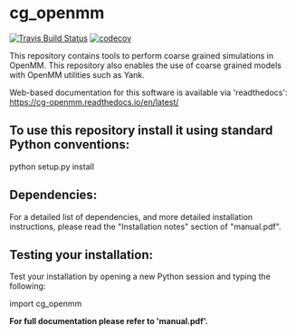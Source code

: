 cg_openmm
==============================
[//]: # (Badges)
[![Travis Build Status](https://travis-ci.com/shirtsgroup/cg_openmm.svg?branch=master)](https://travis-ci.com/shirtsgroup/cg_openmm)
[![codecov](https://codecov.io/gh/shirtsgroup/cg_openmm/branch/master/graph/badge.svg)](https://codecov.io/gh/shirtsgroup/cg_openmm/branch/master)

This repository contains tools to perform coarse grained simulations in OpenMM.  This repository also enables the use of coarse grained models with OpenMM utilities such as Yank.

Web-based documentation for this software is available via 'readthedocs':
https://cg-openmm.readthedocs.io/en/latest/

## To use this repository install it using standard Python conventions:

python setup.py install

## Dependencies:

For a detailed list of dependencies, and more detailed installation instructions, please read the "Installation notes" section of "manual.pdf".

## Testing your installation:

Test your installation by opening a new Python session and typing the following:

import cg_openmm

**For full documentation please refer to 'manual.pdf'.**


